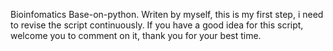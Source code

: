 Bioinfomatics Base-on-python. 
Writen by myself, this is my first step, i need to revise the script continuously.
If you have a good idea for this script, welcome you to comment on it, thank you for your best time.
